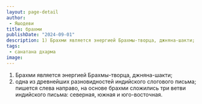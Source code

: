 ```yaml
---
layout: page-detail
author:
 - Яшодеви
title: брахми
publishDate: "2024-09-01"
description: 1) Брахми является энергией Брахмы-творца, джняна-шакти;
tags:
 - санатана дхарма
image: 
---
```


1) Брахми является энергией Брахмы-творца, джняна-шакти;
2) одна из древнейших разновидностей индийского слогового письма; пишется слева направо, на основе брахми сложились три ветви индийского письма: северная, южная и юго-восточная.

